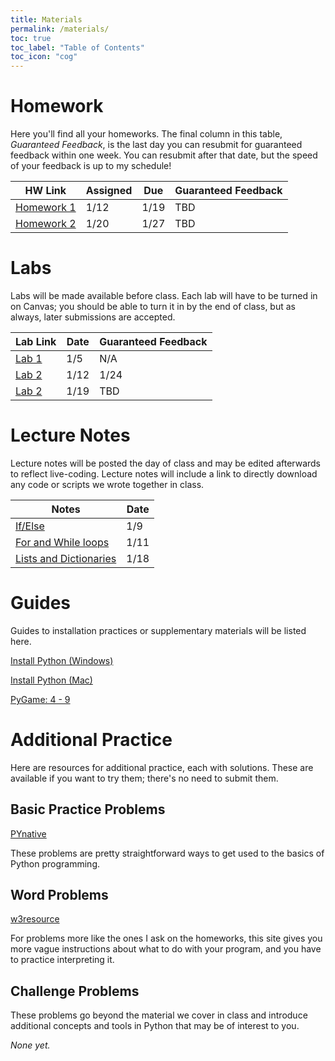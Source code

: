 ```yaml
---
title: Materials
permalink: /materials/
toc: true
toc_label: "Table of Contents"
toc_icon: "cog"
---
```


# Homework

Here you'll find all your homeworks. The final column in this table, _Guaranteed Feedback_, is the last day you can resubmit for guaranteed feedback within one week. You can resubmit after that date, but the speed of your feedback is up to my schedule!

| HW Link | Assigned | Due | Guaranteed Feedback |  
| ------ | ------ | ------ | -------- |
| [Homework 1][hw-1] | 1/12  | 1/19 | TBD  |
| [Homework 2][hw-2] | 1/20  | 1/27 | TBD  |

# Labs

Labs will be made available before class. Each lab will have to be turned in on Canvas; you should be able to turn it in by the end of class, but as always, later submissions are accepted.

| Lab Link | Date | Guaranteed Feedback |  
| ------ | ------ | ------ |
| [Lab 1][lab-1] | 1/5 | N/A |
| [Lab 2][lab-2] | 1/12 | 1/24 |
| [Lab 2][lab-2] | 1/19 | TBD |

# Lecture Notes

Lecture notes will be posted the day of class and may be edited afterwards to reflect live-coding. Lecture notes will include a link to directly download any code or scripts we wrote together in class. 

| Notes | Date |
| ----- | ------- |
| [If/Else][notes-wk2-if] | 1/9 |
| [For and While loops][w2-d2] | 1/11 |
| [Lists and Dictionaries][w3-d1] | 1/18 |

# Guides

Guides to installation practices or supplementary materials will be listed here. 

[Install Python (Windows)](/CMSC-140-WT-23/guides/install-windows)

[Install Python (Mac)](/CMSC-140-WT-23/guides/install-mac)

[PyGame: 4 - 9](https://makingagameofit.github.io/lessons/)

# Additional Practice

Here are resources  for additional practice, each with solutions. These are available if you want to try them; there's no need to submit them.
## Basic Practice Problems

[PYnative](https://pynative.com/python-exercises-with-solutions/)

These problems are pretty straightforward ways to get used to the basics of Python programming.

## Word Problems

[w3resource](https://www.w3resource.com/python-exercises/)

For problems more like the ones I ask on the homeworks, this site gives you more vague instructions about what to do with your program, and you have to practice interpreting it. 

## Challenge Problems

These problems go beyond the material we cover in class and introduce additional concepts and tools in Python that may be of interest to you. 

_None yet._


[hw-1]: https://alackles.github.io/CMSC-140-WT-23/hwk/hwk1/
[hw-2]: https://alackles.github.io/CMSC-140-WT-23/hwk/hwk2/

[lab-1]: https://alackles.github.io/CMSC-140-WT-23/labs/lab1/
[lab-2]: https://alackles.github.io/CMSC-140-WT-23/labs/lab2/
[lab-2]: https://alackles.github.io/CMSC-140-WT-23/labs/lab3/


[notes-wk2-if]: https://alackles.github.io/CMSC-140-WT-23/lectures/wk2-if/
[w2-d2]: https://alackles.github.io/CMSC-140-WT-23/lectures/wk2-loops/
[w3-d1]: https://alackles.github.io/CMSC-140-WT-23/lectures/w3-d1